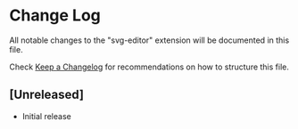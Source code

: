 # Change Log

All notable changes to the "svg-editor" extension will be documented in this file.

Check [Keep a Changelog](http://keepachangelog.com/) for recommendations on how to structure this file.

## [Unreleased]

- Initial release